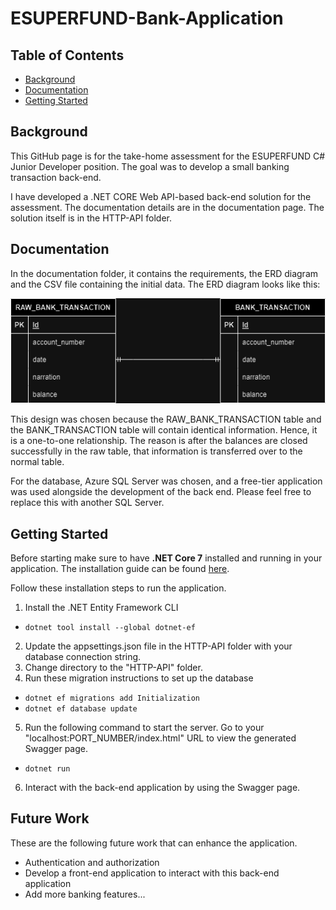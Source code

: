 # ESUPERFUND-Bank-Application

## Table of Contents

- [Background](#Background)
- [Documentation](#Documentation)
- [Getting Started](#Getting-Started)

## Background
This GitHub page is for the take-home assessment for the ESUPERFUND C# Junior Developer position. The goal was to develop a small banking transaction back-end.  

I have developed a .NET CORE Web API-based back-end solution for the assessment. The documentation details are in the documentation page. The solution itself is in the HTTP-API folder.  

## Documentation
In the documentation folder, it contains the requirements, the ERD diagram and the CSV file containing the initial data. The ERD diagram looks like this:

![ERD Diagram](Documents/ERD.drawio.png)

This design was chosen because the RAW_BANK_TRANSACTION table and the BANK_TRANSACTION table will contain identical information. Hence, it is a one-to-one relationship. The reason is after the balances are closed successfully in the raw table, that information is transferred over to the normal table.

For the database, Azure SQL Server was chosen, and a free-tier application was used alongside the development of the back end. Please feel free to replace this with another SQL Server.

## Getting Started
Before starting make sure to have **.NET Core 7** installed and running in your application. The installation guide can be found [here](https://dotnet.microsoft.com/en-us/download/dotnet/7.0).

Follow these installation steps to run the application.

1. Install the .NET Entity Framework CLI
- ```dotnet tool install --global dotnet-ef```
2. Update the appsettings.json file in the HTTP-API folder with your database connection string.
3. Change directory to the "HTTP-API" folder.
4. Run these migration instructions to set up the database
- ```dotnet ef migrations add Initialization```
- ```dotnet ef database update```
5. Run the following command to start the server. Go to your "localhost:PORT_NUMBER/index.html" URL to view the generated Swagger page.
- ```dotnet run```
6. Interact with the back-end application by using the Swagger page.

## Future Work
These are the following future work that can enhance the application.
- Authentication and authorization
- Develop a front-end application to interact with this back-end application
- Add more banking features...